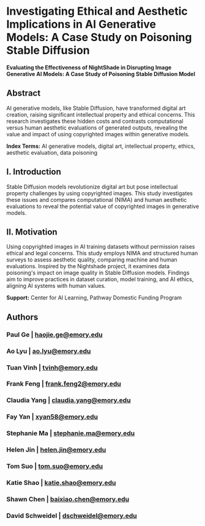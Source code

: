 # Investigating Ethical and Aesthetic Implications in AI Generative Models: A Case Study on Poisoning Stable Diffusion

**Evaluating the Effectiveness of NightShade in Disrupting Image Generative AI Models: A Case Study of Poisoning Stable Diffusion Model**

## Abstract
AI generative models, like Stable Diffusion, have transformed digital art creation, raising significant intellectual property and ethical concerns. This research investigates these hidden costs and contrasts computational versus human aesthetic evaluations of generated outputs, revealing the value and impact of using copyrighted images within generative models.

**Index Terms:** AI generative models, digital art, intellectual property, ethics, aesthetic evaluation, data poisoning

## I. Introduction
Stable Diffusion models revolutionize digital art but pose intellectual property challenges by using copyrighted images. This study investigates these issues and compares computational (NIMA) and human aesthetic evaluations to reveal the potential value of copyrighted images in generative models.

## II. Motivation
Using copyrighted images in AI training datasets without permission raises ethical and legal concerns. This study employs NIMA and structured human surveys to assess aesthetic quality, comparing machine and human evaluations. Inspired by the Nightshade project, it examines data poisoning's impact on image quality in Stable Diffusion models. Findings aim to improve practices in dataset curation, model training, and AI ethics, aligning AI systems with human values.

**Support:** Center for AI Learning, Pathway Domestic Funding Program

## Authors

### Paul Ge | [haojie.ge@emory.edu](mailto:haojie.ge@emory.edu)

### Ao Lyu | [ao.lyu@emory.edu](mailto:ao.lyu@emory.edu)

### Tuan Vinh | [tvinh@emory.edu](mailto:tvinh@emory.edu)

### Frank Feng | [frank.feng2@emory.edu](mailto:frank.feng2@emory.edu)

### Claudia Yang | [claudia.yang@emory.edu](mailto:claudia.yang@emory.edu)

### Fay Yan | [xyan58@emory.edu](mailto:xyan58@emory.edu)

### Stephanie Ma | [stephanie.ma@emory.edu](mailto:stephanie.ma@emory.edu)

### Helen Jin | [helen.jin@emory.edu](mailto:helen.jin@emory.edu)

### Tom Suo | [tom.suo@emory.edu](mailto:tom.suo@emory.edu)

### Katie Shao | [katie.shao@emory.edu](mailto:katie.shao@emory.edu)

### Shawn Chen | [baixiao.chen@emory.edu](mailto:baixiao.chen@emory.edu)

### David Schweidel | [dschweidel@emory.edu](mailto:dschweidel@emory.edu)
